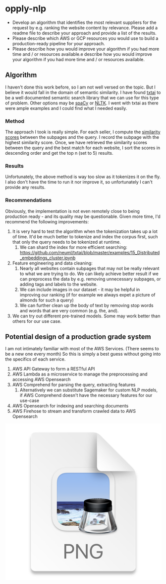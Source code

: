 # opply-nlp

- Develop an algorithm that identifies the most relevant suppliers for the request by e.g. ranking the website content by relevance. 
Please add a readme file to describe your approach and provide a list of the results.
- Please describe which AWS or GCP resources you would use to build a production-ready pipeline for your approach.
- Please describe how you would improve your algorithm if you had more time and / or resources available.e describe how you would improve your algorithm if you had more time and / or resources available.

## Algorithm
I haven't done this work before, so I am not well versed on the topic. But I believe it would fall in the domain of semantic similarity. I have found
[txtai](https://neuml.github.io/txtai/) to be a well documented semantic search library that we can use for this type of problem. Other
options may be [spaCy](https://spacy.io/) or [NLTK](https://www.nltk.org/). I went with txtai as there were ample examples and I could find 
what I needed easily. 

### Method
The approach I took is really simple. For each seller, I compute the [similarity scores](https://neuml.github.io/txtai/pipeline/text/similarity/) between the subpages 
and the query. I record the subpage with the highest similarity score. Once, we have retrieved the similarity scores between the query
and the best match for each website, I sort the scores in descending order and get the top n (set to 5) results. 

### Results
Unfortunately, the above method is way too slow as it tokenizes it on the fly.
I also don't have the time to run it nor improve it, so unfortunately I can't provide any results.

### Recommendations
Obviously, the implementation is not even remotely close to being production ready - and its quality may be questionable. 
Given more time, I'd recommend the following improvements:
1. It is very hard to test the algorithm when the tokenization takes up a lot of time. It'd be much better to tokenize and index the corpus first, 
such that only the query needs to be tokenized at runtime. 
   1. We can shard the index for more efficient searching: https://github.com/neuml/txtai/blob/master/examples/15_Distributed_embeddings_cluster.ipynb
2. Feature engineering and data cleaning:
   1. Nearly all websites contain subpages that may not be really relevant to what we are trying to do. We can likely achieve better result
   if we can preprocess the data by e.g. removing unnecessary subpages, or adding tags and labels to the website. 
   2. We can include images in our dataset - it may be helpful in improving our ranking (if for example we always expet a picture of almonds for such a query)
   3. We can further clean up the body of text by removing stop words and words that are very common (e.g. the, and). 
3. We can try out different pre-trained models. Some may work better than others for our use case.

## Potential design of a production grade system
I am not intimately familiar with most of the AWS Services. (There seems to be a new one every month)
So this is simply a best guess without going into the specifics of each service. 

1. AWS API Gateway to form a RESTful API
2. AWS Lambda as a microservice to manage the preprocessing and accessing AWS Opensearch
3. AWS Comprehend for parsing the query, extracting features
   1. Alternatively we can substitute Sagemaker for custom NLP models, if AWS Comprehend doesn't have the necessary features for our use-case
4. AWS Opensearch for indexing and searching documents
5. AWS Firehose to stream and transform crawled data to AWS Opensearch


![img.png](img.png)


